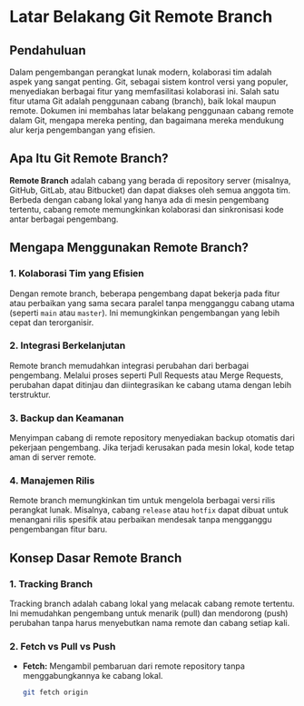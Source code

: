 # Latar Belakang Git Remote Branch

## Pendahuluan

Dalam pengembangan perangkat lunak modern, kolaborasi tim adalah aspek yang sangat penting. Git, sebagai sistem kontrol versi yang populer, menyediakan berbagai fitur yang memfasilitasi kolaborasi ini. Salah satu fitur utama Git adalah penggunaan cabang (branch), baik lokal maupun remote. Dokumen ini membahas latar belakang penggunaan cabang remote dalam Git, mengapa mereka penting, dan bagaimana mereka mendukung alur kerja pengembangan yang efisien.

## Apa Itu Git Remote Branch?

**Remote Branch** adalah cabang yang berada di repository server (misalnya, GitHub, GitLab, atau Bitbucket) dan dapat diakses oleh semua anggota tim. Berbeda dengan cabang lokal yang hanya ada di mesin pengembang tertentu, cabang remote memungkinkan kolaborasi dan sinkronisasi kode antar berbagai pengembang.

## Mengapa Menggunakan Remote Branch?

### 1. **Kolaborasi Tim yang Efisien**

Dengan remote branch, beberapa pengembang dapat bekerja pada fitur atau perbaikan yang sama secara paralel tanpa mengganggu cabang utama (seperti `main` atau `master`). Ini memungkinkan pengembangan yang lebih cepat dan terorganisir.

### 2. **Integrasi Berkelanjutan**

Remote branch memudahkan integrasi perubahan dari berbagai pengembang. Melalui proses seperti Pull Requests atau Merge Requests, perubahan dapat ditinjau dan diintegrasikan ke cabang utama dengan lebih terstruktur.

### 3. **Backup dan Keamanan**

Menyimpan cabang di remote repository menyediakan backup otomatis dari pekerjaan pengembang. Jika terjadi kerusakan pada mesin lokal, kode tetap aman di server remote.

### 4. **Manajemen Rilis**

Remote branch memungkinkan tim untuk mengelola berbagai versi rilis perangkat lunak. Misalnya, cabang `release` atau `hotfix` dapat dibuat untuk menangani rilis spesifik atau perbaikan mendesak tanpa mengganggu pengembangan fitur baru.

## Konsep Dasar Remote Branch

### 1. **Tracking Branch**

Tracking branch adalah cabang lokal yang melacak cabang remote tertentu. Ini memudahkan pengembang untuk menarik (pull) dan mendorong (push) perubahan tanpa harus menyebutkan nama remote dan cabang setiap kali.

### 2. **Fetch vs Pull vs Push**

- **Fetch:** Mengambil pembaruan dari remote repository tanpa menggabungkannya ke cabang lokal.
  
  ```bash
  git fetch origin
